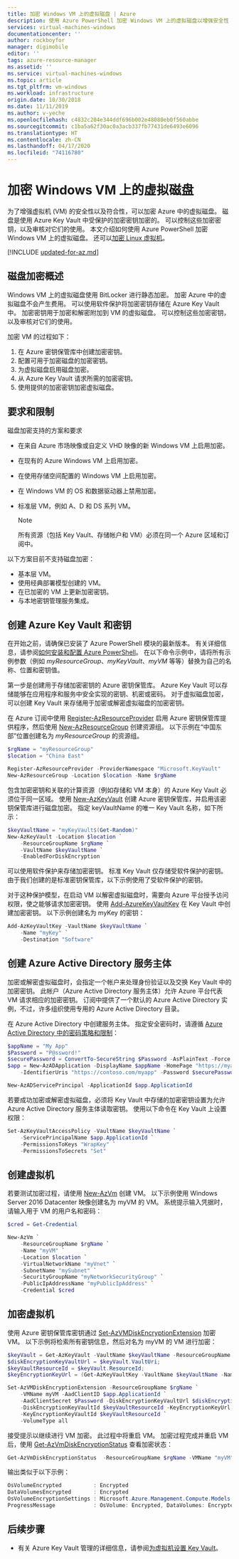 ```yaml
---
title: 加密 Windows VM 上的虚拟磁盘 | Azure
description: 使用 Azure PowerShell 加密 Windows VM 上的虚拟磁盘以增强安全性
services: virtual-machines-windows
documentationcenter: ''
author: rockboyfor
manager: digimobile
editor: ''
tags: azure-resource-manager
ms.assetid: ''
ms.service: virtual-machines-windows
ms.topic: article
ms.tgt_pltfrm: vm-windows
ms.workload: infrastructure
origin.date: 10/30/2018
ms.date: 11/11/2019
ms.author: v-yeche
ms.openlocfilehash: c4832c204e344ddf696b002e48080eb0f560abbe
ms.sourcegitcommit: c1ba5a62f30ac0a3acb337fb77431de6493e6096
ms.translationtype: HT
ms.contentlocale: zh-CN
ms.lasthandoff: 04/17/2020
ms.locfileid: "74116780"
---
```

# <a name="encrypt-virtual-disks-on-a-windows-vm"></a>加密 Windows VM 上的虚拟磁盘
为了增强虚拟机 (VM) 的安全性以及符合性，可以加密 Azure 中的虚拟磁盘。 磁盘是使用 Azure Key Vault 中受保护的加密密钥加密的。 可以控制这些加密密钥，以及审核对它们的使用。 本文介绍如何使用 Azure PowerShell 加密 Windows VM 上的虚拟磁盘。 还可以[加密 Linux 虚拟机](../linux/disk-encryption-overview.md)。

[!INCLUDE [updated-for-az.md](../../../includes/updated-for-az.md)]

## <a name="overview-of-disk-encryption"></a>磁盘加密概述
Windows VM 上的虚拟磁盘使用 BitLocker 进行静态加密。 加密 Azure 中的虚拟磁盘不会产生费用。 可以使用软件保护将加密密钥存储在 Azure Key Vault 中。 加密密钥用于加密和解密附加到 VM 的虚拟磁盘。 可以控制这些加密密钥，以及审核对它们的使用。 

<!--Not Available on or you can import or generate your keys in Hardware Security Modules (HSMs) certified to FIPS 140-2 level 2 standards.-->
<!-- Not Available on 或者，可在已通过 FIPS 140-2 级别 2 标准认证的硬件安全模块 (HSM) 中导入或生成密钥。-->

加密 VM 的过程如下：

1. 在 Azure 密钥保管库中创建加密密钥。
1. 配置可用于加密磁盘的加密密钥。
1. 为虚拟磁盘启用磁盘加密。
1. 从 Azure Key Vault 请求所需的加密密钥。
1. 使用提供的加密密钥加密虚拟磁盘。

## <a name="requirements-and-limitations"></a>要求和限制

磁盘加密支持的方案和要求

* 在来自 Azure 市场映像或自定义 VHD 映像的新 Windows VM 上启用加密。
* 在现有的 Azure Windows VM 上启用加密。
* 在使用存储空间配置的 Windows VM 上启用加密。
* 在 Windows VM 的 OS 和数据驱动器上禁用加密。
* 标准层 VM，例如 A、D 和 DS 系列 VM。

    <!-- Not Available on G and GS series VM-->

    > [!NOTE]
    > 所有资源（包括 Key Vault、存储帐户和 VM）必须在同一个 Azure 区域和订阅中。

以下方案目前不支持磁盘加密：

* 基本层 VM。
* 使用经典部署模型创建的 VM。
* 在已加密的 VM 上更新加密密钥。
* 与本地密钥管理服务集成。

## <a name="create-an-azure-key-vault-and-keys"></a>创建 Azure Key Vault 和密钥
在开始之前，请确保已安装了 Azure PowerShell 模块的最新版本。 有关详细信息，请参阅[如何安装和配置 Azure PowerShell](https://docs.microsoft.com/powershell/azure/overview)。 在以下命令示例中，请将所有示例参数（例如 *myResourceGroup*、*myKeyVault*、*myVM* 等等）替换为自己的名称、位置和密钥值。

第一步是创建用于存储加密密钥的 Azure 密钥保管库。 Azure Key Vault 可以存储能够在应用程序和服务中安全实现的密钥、机密或密码。 对于虚拟磁盘加密，可以创建 Key Vault 来存储用于加密或解密虚拟磁盘的加密密钥。 

在 Azure 订阅中使用 [Register-AzResourceProvider](https://docs.microsoft.com/powershell/module/az.resources/register-azresourceprovider) 启用 Azure 密钥保管库提供程序，然后使用 [New-AzResourceGroup](https://docs.microsoft.com/powershell/module/az.resources/new-azresourcegroup) 创建资源组。 以下示例在“中国东部”位置创建名为 *myResourceGroup* 的资源组。 

```powershell
$rgName = "myResourceGroup"
$location = "China East"

Register-AzResourceProvider -ProviderNamespace "Microsoft.KeyVault"
New-AzResourceGroup -Location $location -Name $rgName
```

包含加密密钥和关联的计算资源（例如存储和 VM 本身）的 Azure Key Vault 必须位于同一区域。 使用 [New-AzKeyVault](https://docs.microsoft.com/powershell/module/az.keyvault/new-azkeyvault) 创建 Azure 密钥保管库，并启用该密钥保管库进行磁盘加密。 指定 keyVaultName  的唯一 Key Vault 名称，如下所示：

```powershell
$keyVaultName = "myKeyVault$(Get-Random)"
New-AzKeyVault -Location $location `
    -ResourceGroupName $rgName `
    -VaultName $keyVaultName `
    -EnabledForDiskEncryption
```

可以使用软件保护来存储加密密钥。 标准 Key Vault 仅存储受软件保护的密钥。 由于我们创建的是标准密钥保管库，以下示例使用了受软件保护的密钥。 

<!--Not Available on  or Hardware Security Model (HSM) protection-->
<!--Not Available on Using an HSM requires a premium Key Vault at an additional cost. To create a premium Key Vault, in the preceding step add the *-Sku "Premium"* parameter.-->
<!--Not Available on 或硬件安全模型 (HSM) 保护-->
<!--Not Available on 高级密钥保管库-->

对于这种保护模型，在启动 VM 以解密虚拟磁盘时，需要向 Azure 平台授予访问权限，使之能够请求加密密钥。 使用 [Add-AzureKeyVaultKey](https://docs.microsoft.com/powershell/module/az.keyvault/add-azkeyvaultkey) 在 Key Vault 中创建加密密钥。 以下示例创建名为 myKey  的密钥：

<!--Correct for this protection models-->

```powershell
Add-AzKeyVaultKey -VaultName $keyVaultName `
    -Name "myKey" `
    -Destination "Software"
```

<!--MOONCAKE CUSTOMIZED-->
<!--UPDATE BE CAREFULLY-->

## <a name="create-the-azure-active-directory-service-principal"></a><a name="create-the-azure-active-directory-service-principal"></a>创建 Azure Active Directory 服务主体

加密或解密虚拟磁盘时，会指定一个帐户来处理身份验证以及交换 Key Vault 中的加密密钥。 此帐户（Azure Active Directory 服务主体）允许 Azure 平台代表 VM 请求相应的加密密钥。 订阅中提供了一个默认的 Azure Active Directory 实例，不过，许多组织使用专用的 Azure Active Directory 目录。 

在 Azure Active Directory 中创建服务主体。 指定安全密码时，请遵循 [Azure Active Directory 中的密码策略和限制](../../active-directory/active-directory-passwords-policy.md)：

```powershell
$appName = "My App"
$Password = "P@ssword!"
$securePassword = ConvertTo-SecureString $Password -AsPlainText -Force
$app = New-AzADApplication -DisplayName $appName -HomePage "https://myapp.contoso.com" `
    -IdentifierUris "https://contoso.com/myapp" -Password $securePassword

New-AzADServicePrincipal -ApplicationId $app.ApplicationId
```

若要成功加密或解密虚拟磁盘，必须将 Key Vault 中存储的加密密钥设置为允许 Azure Active Directory 服务主体读取密钥。 使用以下命令在 Key Vault 上设置权限： 

```powershell
Set-AzKeyVaultAccessPolicy -VaultName $keyVaultName `
    -ServicePrincipalName $app.ApplicationId `
    -PermissionsToKeys "WrapKey" `
    -PermissionsToSecrets "Set"
```

<!--MOONCAKE CUSTOMIZED-->
<!--UPDATE BE CAREFULLY-->

## <a name="create-a-virtual-machine"></a>创建虚拟机
若要测试加密过程，请使用 [New-AzVm](https://docs.microsoft.com/powershell/module/az.compute/new-azvm) 创建 VM。 以下示例使用 Windows Server 2016 Datacenter 映像创建名为 myVM 的 VM。 系统提示输入凭据时，请输入用于 VM 的用户名和密码：

```powershell
$cred = Get-Credential

New-AzVm `
    -ResourceGroupName $rgName `
    -Name "myVM" `
    -Location $location `
    -VirtualNetworkName "myVnet" `
    -SubnetName "mySubnet" `
    -SecurityGroupName "myNetworkSecurityGroup" `
    -PublicIpAddressName "myPublicIpAddress" `
    -Credential $cred
```

## <a name="encrypt-a-virtual-machine"></a>加密虚拟机
使用 Azure 密钥保管库密钥通过 [Set-AzVMDiskEncryptionExtension](https://docs.microsoft.com/powershell/module/az.compute/set-azvmdiskencryptionextension) 加密 VM。 以下示例将检索所有密钥信息，然后对名为 myVM  的 VM 进行加密：

<!--MOONCAKE CUSTOMIZED-->
<!--UPDATE BE CAREFULLY-->

```powershell
$keyVault = Get-AzKeyVault -VaultName $keyVaultName -ResourceGroupName $rgName;
$diskEncryptionKeyVaultUrl = $keyVault.VaultUri;
$keyVaultResourceId = $keyVault.ResourceId;
$keyEncryptionKeyUrl = (Get-AzKeyVaultKey -VaultName $keyVaultName -Name myKey).Key.kid;

Set-AzVMDiskEncryptionExtension -ResourceGroupName $rgName `
    -VMName myVM -AadClientID $app.ApplicationId `
    -AadClientSecret $Password -DiskEncryptionKeyVaultUrl $diskEncryptionKeyVaultUrl `
    -DiskEncryptionKeyVaultId $keyVaultResourceId -KeyEncryptionKeyUrl $keyEncryptionKeyUrl `
    -KeyEncryptionKeyVaultId $keyVaultResourceId `
    -VolumeType all
```

<!--MOONCAKE CUSTOMIZED-->
<!--UPDATE BE CAREFULLY-->

接受提示以继续进行 VM 加密。 此过程中将重启 VM。 加密过程完成并重启 VM 后，使用 [Get-AzVmDiskEncryptionStatus](https://docs.microsoft.com/powershell/module/az.compute/get-azvmdiskencryptionstatus) 查看加密状态：

```powershell
Get-AzVmDiskEncryptionStatus  -ResourceGroupName $rgName -VMName "myVM"
```

输出类似于以下示例：

```powershell
OsVolumeEncrypted          : Encrypted
DataVolumesEncrypted       : Encrypted
OsVolumeEncryptionSettings : Microsoft.Azure.Management.Compute.Models.DiskEncryptionSettings
ProgressMessage            : OsVolume: Encrypted, DataVolumes: Encrypted
```

## <a name="next-steps"></a>后续步骤
* 有关 Azure Key Vault 管理的详细信息，请参阅[为虚拟机设置 Key Vault](key-vault-setup.md)。

<!--Not Avaialble on * [Azure Disk Encryption](../../security/azure-security-disk-encryption.md)-->

<!--Update_Description: wording update, update link, update cmdlet -->